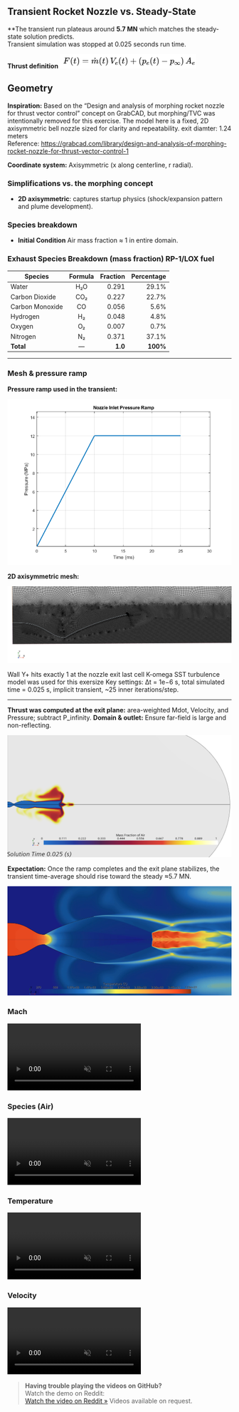 ## Transient Rocket Nozzle vs. Steady-State

**The transient run plateaus around **5.7 MN** which matches the steady-state solution predicts.  
Transient simulation was stopped at 0.025 seconds run time.

**Thrust definition**
![Thrust Equation](ThrustEq.png)

## Geometry

**Inspiration:** Based on the “Design and analysis of morphing rocket nozzle for thrust vector control” concept on GrabCAD, but morphing/TVC was intentionally removed for this exercise. The model here is a fixed, 2D axisymmetric bell nozzle sized for clarity and repeatability. exit diamter: 1.24 meters  
Reference: https://grabcad.com/library/design-and-analysis-of-morphing-rocket-nozzle-for-thrust-vector-control-1

**Coordinate system:** Axisymmetric (x along centerline, r radial).

### Simplifications vs. the morphing concept
- **2D axisymmetric**: captures startup physics (shock/expansion pattern and plume development).

### Species breakdown
- **Initial Condition** Air mass fraction ≈ 1 in entire domain.  

### Exhaust Species Breakdown (mass fraction) RP-1/LOX fuel

| Species           | Formula | Fraction | Percentage |
|-------------------|:------:|--------:|-----------:|
| Water             | H₂O    | 0.291   | 29.1%      |
| Carbon Dioxide    | CO₂    | 0.227   | 22.7%      |
| Carbon Monoxide   | CO     | 0.056   | 5.6%       |
| Hydrogen          | H₂     | 0.048   | 4.8%       |
| Oxygen            | O₂     | 0.007   | 0.7%       |
| Nitrogen          | N₂     | 0.371   | 37.1%      |
| **Total**         | —      | **1.0** | **100%** |

---

### Mesh & pressure ramp
**Pressure ramp used in the transient:**

![Pressure ramp](PressureRamp.png)

**2D axisymmetric mesh:**

![Mesh](Mesh.png)

Wall Y+ hits exactly 1 at the nozzle exit last cell
K-omega SST turbulence model was used for this exersize
Key settings: Δt = 1e−6 s, total simulated time = 0.025 s, implicit transient, ~25 inner iterations/step.

---

**Thrust was computed at the exit plane:** area-weighted Mdot, Velocity, and Pressure; subtract P_infinity.
**Domain & outlet:** Ensure far-field is large and non-reflecting.

![Species Air](SpeciesAir.png)

**Expectation:** Once the ramp completes and the exit plane stabilizes, the transient time-average should rise toward the steady ≈5.7 MN.

![Temperature](Temp.png)

### Mach
<video controls muted playsinline loop style="max-width:100%;height:auto;">
  <source src="Media/Mach.mp4" type="video/mp4">
</video>

### Species (Air)
<video controls muted playsinline loop style="max-width:100%;height:auto;">
  <source src="Media/SpeciesAir.mp4" type="video/mp4">
</video>

### Temperature
<video controls muted playsinline loop style="max-width:100%;height:auto;">
  <source src="Media/Temp.mp4" type="video/mp4">
</video>

### Velocity
<video controls muted playsinline loop style="max-width:100%;height:auto;">
  <source src="Media/Velocity.mp4" type="video/mp4">
</video>

> **Having trouble playing the videos on GitHub?**  
> Watch the demo on Reddit:  
[Watch the video on Reddit »](https://www.reddit.com/r/CFD/comments/1mm4p5g/transient_rocket_simulation/?new_reddit=true)
> Videos available on request.

